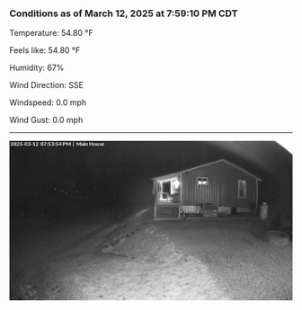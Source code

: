 ### Conditions as of March 12, 2025 at 7:59:10 PM CDT 

Temperature: 54.80 &deg;F

Feels like: 54.80 &deg;F

Humidity: 67%

Wind Direction: SSE

Windspeed: 0.0 mph

Wind Gust: 0.0 mph

---

<img src="./images/latest.jpeg"/>

